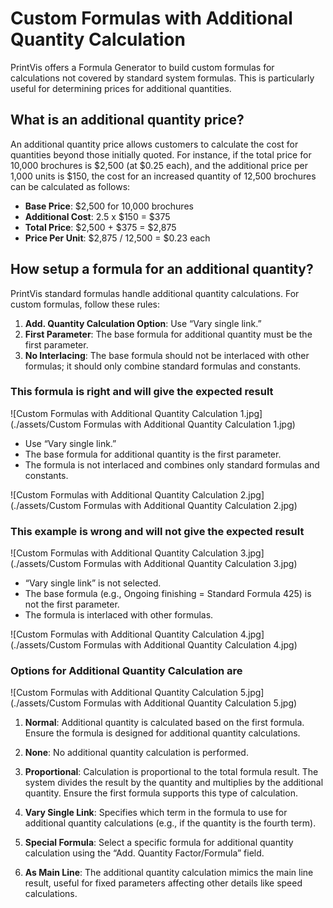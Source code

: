 # Custom Formulas with Additional Quantity Calculation

 
PrintVis offers a Formula Generator to build custom formulas for calculations not covered by standard system formulas. This is particularly useful for determining prices for additional quantities.

## What is an additional quantity price?

An additional quantity price allows customers to calculate the cost for quantities beyond those initially quoted. For instance, if the total price for 10,000 brochures is $2,500 (at $0.25 each), and the additional price per 1,000 units is $150, the cost for an increased quantity of 12,500 brochures can be calculated as follows:

- **Base Price**: $2,500 for 10,000 brochures
- **Additional Cost**: 2.5 x $150 = $375
- **Total Price**: $2,500 + $375 = $2,875
- **Price Per Unit**: $2,875 / 12,500 = $0.23 each

## How setup a formula for an additional quantity?

PrintVis standard formulas handle additional quantity calculations. For custom formulas, follow these rules:

1. **Add. Quantity Calculation Option**: Use “Vary single link.”
2. **First Parameter**: The base formula for additional quantity must be the first parameter.
3. **No Interlacing**: The base formula should not be interlaced with other formulas; it should only combine standard formulas and constants.

### This formula is right and will give the expected result

![Custom Formulas with Additional Quantity Calculation 1.jpg](./assets/Custom Formulas with Additional Quantity Calculation 1.jpg)

- Use “Vary single link.”
- The base formula for additional quantity is the first parameter.
- The formula is not interlaced and combines only standard formulas and constants.

![Custom Formulas with Additional Quantity Calculation 2.jpg](./assets/Custom Formulas with Additional Quantity Calculation 2.jpg)

### This example is wrong and will not give the expected result

![Custom Formulas with Additional Quantity Calculation 3.jpg](./assets/Custom Formulas with Additional Quantity Calculation 3.jpg)

- “Vary single link” is not selected.
- The base formula (e.g., Ongoing finishing = Standard Formula 425) is not the first parameter.
- The formula is interlaced with other formulas.

![Custom Formulas with Additional Quantity Calculation 4.jpg](./assets/Custom Formulas with Additional Quantity Calculation 4.jpg)

### Options for Additional Quantity Calculation are

![Custom Formulas with Additional Quantity Calculation 5.jpg](./assets/Custom Formulas with Additional Quantity Calculation 5.jpg)

1. **Normal**: Additional quantity is calculated based on the first formula. Ensure the formula is designed for additional quantity calculations.

2. **None**: No additional quantity calculation is performed.

3. **Proportional**: Calculation is proportional to the total formula result. The system divides the result by the quantity and multiplies by the additional quantity. Ensure the first formula supports this type of calculation.

4. **Vary Single Link**: Specifies which term in the formula to use for additional quantity calculations (e.g., if the quantity is the fourth term).

5. **Special Formula**: Select a specific formula for additional quantity calculation using the “Add. Quantity Factor/Formula” field.

6. **As Main Line**: The additional quantity calculation mimics the main line result, useful for fixed parameters affecting other details like speed calculations.


